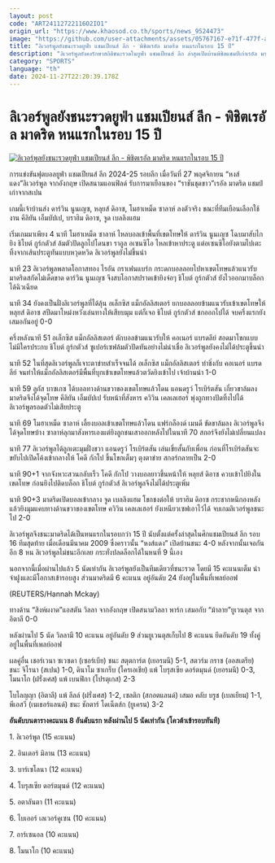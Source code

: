 ```yaml
---
layout: post
code: "ART24112722116O2IO1"
origin_url: "https://www.khaosod.co.th/sports/news_9524473"
image: "https://github.com/user-attachments/assets/05767167-e71f-477f-aacd-4072f13305f8"
title: "ลิเวอร์พูลยังชนะรวดยูฟ่า แชมเปียนส์ ลีก - พิชิตเรอัล มาดริด หนแรกในรอบ 15 ปี"
description: "ลิเวอร์พูลยังคงรักษาสถิติชนะรวดในยูฟ่า แชมเปียนส์ ลีก ล่าสุดเปิดบ้านพิชิตแชมป์เก่าเรอัล มาดริด แบบหมดจด เป็นการคว้าชัยเหนือคู่แข่งรายนี้ในรอบ 15 ปีด้วย"
category: "SPORTS"
language: "th"
date: 2024-11-27T22:20:39.178Z
---
```


# ลิเวอร์พูลยังชนะรวดยูฟ่า แชมเปียนส์ ลีก - พิชิตเรอัล มาดริด หนแรกในรอบ 15 ปี

[![ลิเวอร์พูลยังชนะรวดยูฟ่า แชมเปียนส์ ลีก - พิชิตเรอัล มาดริด หนแรกในรอบ 15 ปี](https://www.khaosod.co.th/wpapp/uploads/2024/11/2024-11-27T211129Z_567356938_UP1EKBR1MV35F_RTRMADP_3_SOCCER-CHAMPIONS-LIV-RMA-REPORT.jpg "ลิเวอร์พูลยังชนะรวดยูฟ่า แชมเปียนส์ ลีก - พิชิตเรอัล มาดริด หนแรกในรอบ 15 ปี")](https://www.khaosod.co.th/wpapp/uploads/2024/11/2024-11-27T211129Z_567356938_UP1EKBR1MV35F_RTRMADP_3_SOCCER-CHAMPIONS-LIV-RMA-REPORT.jpg)

การแข่งขันฟุตบอลยูฟ่า แชมเปียนส์ ลีก 2024-25 รอบลีก เมื่อวันที่ 27 พฤศจิกายน “หงส์แดง”ลิเวอร์พูล จากอังกฤษ เปิดสนามแอนฟิลด์ รับการมาเยือนของ “ราชันชุดขาว”เรอัล มาดริด แชมป์เก่าจากสเปน

เกมนี้เจ้าบ้านส่ง ดาร์วิน นูนเญซ, หลุยส์ ดิอาซ, โมฮาเหม็ด ซาลาห์ ลงตัวจริง ขณะที่ทีมเยือนเลือกใช้งาน คีลิยัน เอ็มบัปเป, บราฮิม ดิอาซ, จูด เบลลิงแฮม

เริ่มเกมมาเพียง 4 นาที โมฮาเหม็ด ซาลาห์ ไหลบอลเข้าพื้นที่เขตโทษให้ ดาร์วิน นูนเญซ โฉบมาสับไกยิง ธิโบต์ กูร์กตัวส์ ล้มตัวปัดลูกไปโดนขา ราอูล อเซนซิโอ ไหลเข้าหาประตู แต่อเซนซิโอยังตามไปเตะทิ้งจากเส้นประตูทันแบบหวุดหวิด ลิเวอร์พูลยังไม่ขึ้นนำ

นาที 23 ลิเวอร์พูลพลาดโอกาสทอง ไรอัน กราเฟนแบร์ก กระดกบอลลอยไปหาเขตโทษแล้วแนวรับมาดริดสกัดไม่เด็ดขาด ดาร์วิน นูนเญซ จึงสบโอกาสปราดเข้ายิงจ่อๆ ธิโบต์ กูร์กตัวส์ ยังไวออกมาบล็อกได้ฉิวเฉียด

นาที 34 ยังคงเป็นฝั่งลิเวอร์พูลที่ได้ลุ้น อเล็กซิส แม็กอัลลิสเตอร์ ยกบอลลอยข้ามแนวรับเข้าเขตโทษให้ หลุยส์ ดิอาซ สปีดมาโหม่งหวังเล่นทางให้เสียบมุม แต่ก็เจอ ธิโบต์ กูร์กตัวส์ ชกออกไปได้ จบครึ่งแรกยังเสมอกันอยู่ 0-0

ครึ่งหลังนาที 51 อเล็กซิส แม็กอัลลิสเตอร์ ตักบอลข้ามแนวรับให้ คอเนอร์ แบรดลีย์ สอดมาโขกแบบไม่มีใครประกบ ธิโบต์ กูร์กตัวส์ ซูเปอร์เซฟล้มตัวปัดทันอย่างไม่น่าเชื่อ ลิเวอร์พูลยังคงไม่ได้ประตูขึ้นนำ

นาที 52 ในที่สุดลิเวอร์พูลก็เจาะตาข่ายสำเร็จจนได้ อเล็กซิส แม็กอัลลิสเตอร์ ทำชิ่งกับ คอเนอร์ แบรดลีย์ จนทำให้แม็กอัลลิสเตอร์มีพื้นที่บุกเข้าเขตโทษแล้วตวัดยิงเข้าไป เจ้าบ้านนำ 1-0

นาที 59 ลูกัส บาซเกซ ได้บอลทางด้านขวาของเขตโทษแล้วโดน แอนดรูว์ โรเบิร์ตสัน เกี่ยวขาล้มลง มาดริดจึงได้จุดโทษ คีลิยัน เอ็มบัปเป รับหน้าที่สังหาร ควิวิน เคลเลเฮอร์ พุ่งถูกทางปัดทิ้งไปได้ ลิเวอร์พูลรอดตัวไม่เสียประตู

นาที 69 โมฮาเหม็ด ซาลาห์ เลี้ยงบอลเข้าเขตโทษแล้วโดน แฟร์กล็องด์ เมนดี ขัดขาล้มลง ลิเวอร์พูลจึงได้จุดโทษบ้าง ซาลาห์ลุกมาสังหารเองแต่ยิงลูกชนเสาออกหลังไปในนาที 70 สกอร์จึงยังไม่เปลี่ยนแปลง

นาที 77 ลิเวอร์พูลได้ลูกเตะมุมฝั่งขวา แอนดรูว์ โรเบิร์ตสัน เล่นเขี่ยสั้นกับเพื่อน ก่อนที่โรเบิร์ตสันจะขยับไปเปิดโค้งเข้ากลางให้ โคดี กักโป ขึ้นโขกเต็มๆ ตุงตาข่าย สกอร์กลายเป็น 2-0

นาที 90+1 จากจังหวะสวนกลับเร็ว โคดี กักโป วางบอลยาวขึ้นหน้าให้ หลุยส์ ดิอาซ ควบเข้าไปยิงในเขตโทษ ก่อนยิงไปติดบล็อก ธิโบต์ กูร์กตัวส์ ลิเวอร์พูลจึงไม่ได้ประตูเพิ่ม

นาที 90+3 มาดริดเปิดบอลเข้ากลาง จูด เบลลิงแฮม โขกชงต่อให้ บราฮิม ดิอาซ กระชากหนีกองหลังแล้วยิงมุมแคบทางด้านขวาของเขตโทษ ควิวิน เคลเลเฮอร์ ยังเหนียวเซฟเอาไว้ได้ จบเกมลิเวอร์พูลชนะไป 2-0

ลิเวอร์พูลจึงชนะมาดริดได้เป็นหนแรกในรอบกว่า 15 ปี นับตั้งแต่ครั้งล่าสุดในศึกแชมเปียนส์ ลีก รอบ 16 ทีมสุดท้าย เมื่อเดือนมีนาคม 2009 ซึ่งคราวนั้น “หงส์แดง” เปิดบ้านชนะ 4-0 หลังจากนั้นเจอกันอีก 8 หน ลิเวอร์พูลไม่ชนะอีกเลย กระทั่งปลดล็อกได้ในหนที่ 9 นี้เอง

นอกจากนี้เมื่อผ่านไปแล้ว 5 นัดเท่ากัน ลิเวอร์พูลยังเป็นทีมเดียวที่ชนะรวด โดยมี 15 คะแนนเต็ม นำจ่าฝูงและมีโอกาสเข้ารอบสูง ส่วนมาดริดมี 6 คะแนน อยู่อันดับ 24 ยังอยู่ในพื้นที่เพลย์ออฟ

(REUTERS/Hannah Mckay)

ทางด้าน “สิงห์ผงาด”แอสตัน วิลลา จากอังกฤษ เปิดสนามวิลลา พาร์ก เสมอกับ “ม้าลาย”ยูเวนตุส จากอิตาลี 0-0

หลังผ่านไป 5 นัด วิลลามี 10 คะแนน อยู่อันดับ 9 ส่วนยูเวนตุสเก็บไป 8 คะแนน ยึดอันดับ 19 ทั้งคู่อยู่ในพื้นที่เพลย์ออฟ

ผลคู่อื่น เชอร์เวนา ซเวซดา (เซอร์เบีย) ชนะ สตุตการ์ต (เยอรมนี) 5-1, สตวร์ม กราซ (ออสเตรีย) ชนะ จิโรนา (สเปน) 1-0, ดินาโม ซาเกร็บ (โครเอเชีย) แพ้ โบรุสเซีย ดอร์ตมุนด์ (เยอรมนี) 0-3, โมนาโก (ฝรั่งเศส) แพ้ เบนฟิกา (โปรตุเกส) 2-3

โบโลญญา (อิตาลี) แพ้ ลีลล์ (ฝรั่งเศส) 1-2, เซลติก (สกอตแลนด์) เสมอ คลับ บรูช (เบลเยียม) 1-1, พีเอสวี (เนเธอร์แลนด์) ชนะ ชักตาร์ โดเน็ตส์ก (ยูเครน) 3-2

**อันดับบนตารางคะแนน 8 อันดับแรก หลังผ่านไป 5 นัดเท่ากัน (โควต้าเข้ารอบทันที)**

1\. ลิเวอร์พูล (15 คะแนน)

2\. อินเตอร์ มิลาน (13 คะแนน)

3\. บาร์เซโลนา (12 คะแนน)

4\. โบรุสเซีย ดอร์ตมุนด์ (12 คะแนน)

5\. อตาลันตา (11 คะแนน)

6\. ไบเออร์ เลเวอร์คูเซน (10 คะแนน)

7\. อาร์เซนอล (10 คะแนน)

8\. โมนาโก (10 คะแนน)